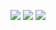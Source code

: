 
<p align="center">
<img src="https://github-readme-stats.vercel.app/api?username=anuraghazra&show_icons=true&theme=transparent&hide_border=true">
<img src="https://github-readme-stats.vercel.app/api/top-langs/?username=maruffahmed&layout=compact&hide_border=true&theme=transparent">
<img src="https://github-readme-streak-stats.herokuapp.com?user=shantoislam6&theme=transparent&border_radius=3.4&hide_border=true">
</p>

